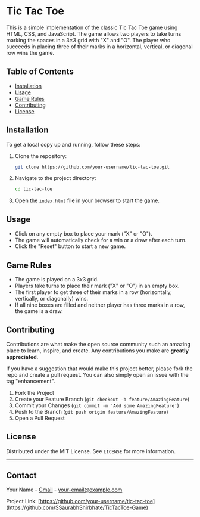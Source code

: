 # Tic Tac Toe

This is a simple implementation of the classic Tic Tac Toe game using HTML, CSS, and JavaScript. The game allows two players to take turns marking the spaces in a 3×3 grid with "X" and "O". The player who succeeds in placing three of their marks in a horizontal, vertical, or diagonal row wins the game.

## Table of Contents
- [Installation](#installation)
- [Usage](#usage)
- [Game Rules](#game-rules)
- [Contributing](#contributing)
- [License](#license)

## Installation

To get a local copy up and running, follow these steps:

1. Clone the repository:
    ```bash
    git clone https://github.com/your-username/tic-tac-toe.git
    ```
2. Navigate to the project directory:
    ```bash
    cd tic-tac-toe
    ```
3. Open the `index.html` file in your browser to start the game.

## Usage

- Click on any empty box to place your mark ("X" or "O").
- The game will automatically check for a win or a draw after each turn.
- Click the "Reset" button to start a new game.

## Game Rules

- The game is played on a 3x3 grid.
- Players take turns to place their mark ("X" or "O") in an empty box.
- The first player to get three of their marks in a row (horizontally, vertically, or diagonally) wins.
- If all nine boxes are filled and neither player has three marks in a row, the game is a draw.

## Contributing

Contributions are what make the open source community such an amazing place to learn, inspire, and create. Any contributions you make are **greatly appreciated**.

If you have a suggestion that would make this project better, please fork the repo and create a pull request. You can also simply open an issue with the tag "enhancement".

1. Fork the Project
2. Create your Feature Branch (`git checkout -b feature/AmazingFeature`)
3. Commit your Changes (`git commit -m 'Add some AmazingFeature'`)
4. Push to the Branch (`git push origin feature/AmazingFeature`)
5. Open a Pull Request

## License

Distributed under the MIT License. See `LICENSE` for more information.

---

## Contact

Your Name - [Gmail](https://saurabhshirbhate.96@gmail.com) - your-email@example.com

Project Link: [https://github.com/your-username/tic-tac-toe](https://github.com/SSaurabhShirbhate/TicTacToe-Game)
